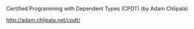Certified Programming with Dependent Types (CPDT) (by Adam Chlipala) 

http://adam.chlipala.net/cpdt/
